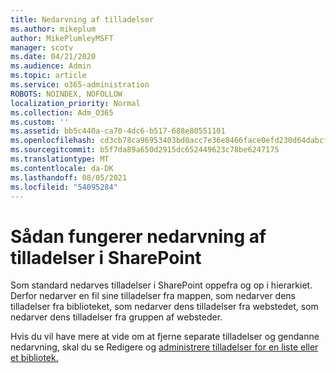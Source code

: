 ```yaml
---
title: Nedarvning af tilladelser
ms.author: mikeplum
author: MikePlumleyMSFT
manager: scotv
ms.date: 04/21/2020
ms.audience: Admin
ms.topic: article
ms.service: o365-administration
ROBOTS: NOINDEX, NOFOLLOW
localization_priority: Normal
ms.collection: Adm_O365
ms.custom: ''
ms.assetid: bb5c440a-ca70-4dc6-b517-688e80551101
ms.openlocfilehash: cd3cb78ca96953403bd0acc7e36e8466face0efd230d64dabcf055185c8ab12a
ms.sourcegitcommit: b5f7da89a650d2915dc652449623c78be6247175
ms.translationtype: MT
ms.contentlocale: da-DK
ms.lasthandoff: 08/05/2021
ms.locfileid: "54095284"
---
```

# <a name="how-permissions-inheritance-works-in-sharepoint"></a>Sådan fungerer nedarvning af tilladelser i SharePoint

Som standard nedarves tilladelser i SharePoint oppefra og op i hierarkiet. Derfor nedarver en fil sine tilladelser fra mappen, som nedarver dens tilladelser fra biblioteket, som nedarver dens tilladelser fra webstedet, som nedarver dens tilladelser fra gruppen af websteder.
  
Hvis du vil have mere at vide om at fjerne separate tilladelser og gendanne nedarvning, skal du se Redigere og [administrere tilladelser for en liste eller et bibliotek.](https://go.microsoft.com/fwlink/?linkid=869946)
  

